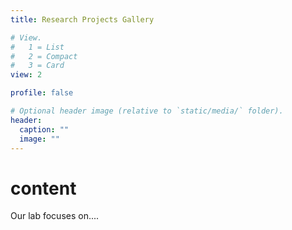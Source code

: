 ```yaml
---
title: Research Projects Gallery

# View.
#   1 = List
#   2 = Compact
#   3 = Card
view: 2

profile: false

# Optional header image (relative to `static/media/` folder).
header:
  caption: ""
  image: ""
---
```



# content
Our lab focuses on....
